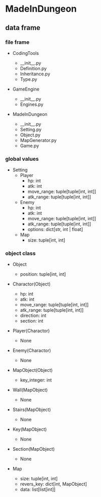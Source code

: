# MadeInDungeon

## data frame

### file frame

- CodingTools
  - \_\_init__.py
  - Definition.py
  - Inheritance.py
  - Type.py

- GameEngine
  - \_\_init__.py
  - Engines.py

- MadeInDungeon
  - \_\_init__.py
  - Setting.py
  - Object.py
  - MapGenerator.py
  - Game.py

### global values
 - Setting
   - Player
     - hp: int
     - atk: int
     - move_range: tuple[tuple[int, int]]
     - atk_range: tuple[tuple[int, int]]
   - Enemy
     - hp: int
     - atk: int
     - move_range: tuple[tuple[int, int]]
     - atk_range: tuple[tuple[int, int]]
     - options: dict[str, int | float]
   - Map
     - size: tuple[int, int]

### object class
- Object
  - position: tuple[int, int]


- Charactor(Object)
  - hp: int
  - atk: int
  - move_range: tuple[tuple[int, int]]
  - atk_range: tuple[tuple[int, int]]
  - direction: int
  - section: int

- Player(Charactor)
  - None

- Enemy(Charactor)
  - None


- MapObject(Object)
  - key_integer: int

- Wall(MapObject)
  - None

- Stairs(MapObject)
  - None

- Key(MapObject)
  - None

- Section(MapObject)
  - None


- Map
  - size: tuple[int, int]
  - revers_key: dict[int, MapObject]
  - data: list[list[int]]
